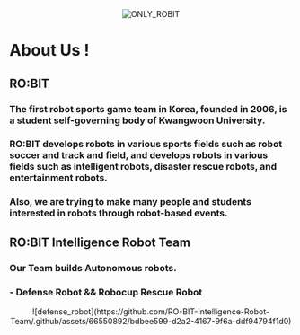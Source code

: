 <div align="center">
  <img src="https://github.com/RO-BIT-Intelligence-Robot-Team/.github/assets/66550892/72231510-433c-4d79-bad0-5860bae5eadc" alt="ONLY_ROBIT" />
</div>

# About Us !

## RO:BIT 
### The first robot sports game team in Korea, founded in 2006, is a student self-governing body of Kwangwoon University.

### RO:BIT develops robots in various sports fields such as robot soccer and track and field, and develops robots in various fields such as intelligent robots, disaster rescue robots, and entertainment robots.

### Also, we are trying to make many people and students interested in robots through robot-based events.

## RO:BIT Intelligence Robot Team 
### Our Team builds Autonomous robots.
### - Defense Robot && Robocup Rescue Robot
<div align="center">
  ![defense_robot](https://github.com/RO-BIT-Intelligence-Robot-Team/.github/assets/66550892/bdbee599-d2a2-4167-9f6a-ddf94794f1d0)
</div>




